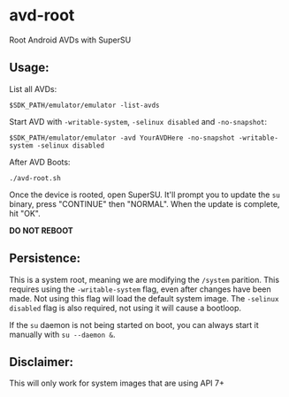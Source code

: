 # avd-root
Root Android AVDs with SuperSU

## Usage:

List all AVDs:
```
$SDK_PATH/emulator/emulator -list-avds
```
Start AVD with `-writable-system`, `-selinux disabled` and `-no-snapshot`:
```
$SDK_PATH/emulator/emulator -avd YourAVDHere -no-snapshot -writable-system -selinux disabled
```
After AVD Boots:
```
./avd-root.sh
```

Once the device is rooted, open SuperSU. It'll prompt you to update the `su` binary, press "CONTINUE" then "NORMAL". When the update is complete, hit "OK".

**DO NOT REBOOT**

## Persistence:

This is a system root, meaning we are modifying the `/system` parition. This requires using the `-writable-system` flag, even after changes have been made. Not using this flag will load the default system image. The `-selinux disabled` flag is also required, not using it will cause a bootloop.

If the `su` daemon is not being started on boot, you can always start it manually with `su --daemon &`.

## Disclaimer:

This will only work for system images that are using API 7+
